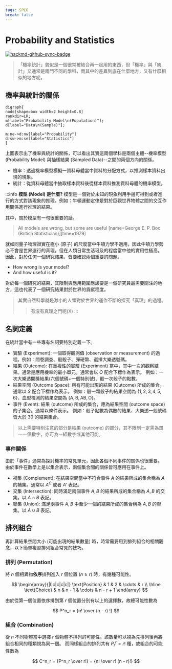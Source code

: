 ```yaml
---
tags: SPCO
break: false
---
```


# Probability and Statistics

[![hackmd-github-sync-badge](https://hackmd.io/RVmAnHS8SUWPUKmSGNkPRQ/badge)](https://hackmd.io/RVmAnHS8SUWPUKmSGNkPRQ)

> 「機率統計」貌似是一個很常被結合再一起用的東西，但「機率」與「統計」又通常是兩門不同的學科，而其中的差異到底在什麼地方，又有什麼相似的地方呢。

## 機率與統計的關係

```graphviz
digraph{
node[shape=box width=2 height=0.8]
rankdir=LR;
m[label="Probability Model\n(Population)"];
d[label="Data\n(Sample)"];

m:ne->d:nw[label="Probability"]
d:sw->m:se[label="Statistics"]
}
```

上圖表示出了機率與統計的關係，可以看出其實這兩個學科是兩個主體--機率模型 (Probability Model) 與抽樣結果 (Sampled Data)--之間的兩個方向的關係。

- 機率：透過機率模型模擬一資料母體當中資料的分配方式，以推測樣本資料出現的現象。
- 統計：從資料母體當中抽取樣本資料後從樣本資料推測資料母體的機率模型。

:::info
**模型 (Model) 是什麼?**
模型是一個對於未知的現象利用手邊可得到或者進行的方式對該現象的推理。例如：牛頓運動定律是對於巨觀世界物體之間的交互作用關係進行推理的結果。

其中，關於模型有一句很重要的話。

> All models are wrong, but some are useful
> [name=George E. P. Box (British Statistician)][time=1979]

就如同量子物理證實在極小 (原子) 的尺度當中牛頓力學不適用，因此牛頓力學勢必不會是世界運行的真理，但在人類日常生活可及的程度當中他的實用性極高。
因此，對於任何一個研究結果，皆要確認兩個重要的問題。

- How wrong is your model?
- And how useful is it?

對於每一個研究的結果，其限制與應用範圍應該要是一個研究員最需要關注的地方，這也代表了一個研究結果對於世界的貢獻程度。

> 其實自然科學就是渺小的人類對於世界的運作不斷的探究「真理」的過程。
> > 有沒有真理之門呢(X)
:::

## 名詞定義

在統計當中有一些專有名詞要特別定義一下。

- 實驗 (Experiment): 一個取得觀測值 (observation or measurement) 的過程。例如：問卷調查、骰骰子、彈硬幣、選擇大樂透號碼。
- 結果 (Outcome): 在重複性的實驗 (Experiment) 當中，其中一次的觀察結果。通常是應用機率的最小單元。通常會以 $O$ 配合下標作為表示。
    例如：一次大樂透開獎結果(六個號碼+一個特別號)、骰一次骰子的點數。
- 結果空間 (Outcome Space): 所有可能出現的結果 (Outcome) 所成的集合。通常以 $S$ 配合下標作為表示。
    例如：骰一顆骰子的結果空間為 $\{1,2,3,4,5,6\}$、血型檢測的結果空間為 $\{\text{A}, \text{B}, \text{AB}, \text{O}\}$。
- 事件 (Event): 結果 (outcome) 所成的集合，應為結果空間 (outcome space) 的子集合。通常以條件表示。
    例如：骰子點數為偶數的結果、大樂透一般號碼皆大於 30 的結果集合。

> 以上需要特別注意的部分是結果 (outcome) 的部分，其不限制一定需為單一一個數字，亦可為一組數字或其他可能。

### 事件關係

由於「事件」通常為探討機率的常見單元，因此各個不同事件的關係也很重要。
由於事件在數學上是以集合表示，兩個集合間的關係皆可應用在事件上。

- 補集 (Complement): 在結果空間當中不符合事件 $A$ 的結果所成的集合稱為 $A$ 的補集。通常以 $A^C$ 或者 $A'$ 表記。
- 交集 (Intersection): 同時滿足兩個事件 $A, B$ 的結果所成的集合稱為 $A, B$ 的交集。以 $A \cap B$ 表記。
- 聯集 (Union): 滿足兩事件 $A, B$ 中至少一個的結果所成的集合稱為 $A, B$ 的聯集。以 $A \cup B$ 表記。

## 排列組合

再計算結果空間大小 (可能出現的結果數量) 時，時常需要用到排列組合的相關觀念，以下簡單複習排列組合常見的技巧。

### 排列 (Permutation)

將 $n$ 個相異物**依序**排列進入 $r$ 個位置 ($n \ge r$) 時，有幾種可能性。

$$
\begin{array}{|l|c|c|c|c|}
\text{Position} & 1 & 2 & \cdots & r \\ \hline
\text{Choice} & n & n - 1 & \cdots & n - r + 1
\end{array}
$$

由於從第一個位置依序排到第 $r$ 個位置分別有以上的選擇數，故總可能性數為

$$
P^n_r = {n! \over (n - r) !}
$$

### 組合 (Combination)

從 $n$ 不同物體當中選擇 $r$ 個物體不排列的可能性。該數量可以視為先排列後再將組合相同的種類視為同一個。
而同樣組合的排列共有 $P^r_r = r!$ 種，故組合的可能性數為

$$
C^n_r = {P^n_r \over r!} = {n! \over r! (n - r)!}
$$

